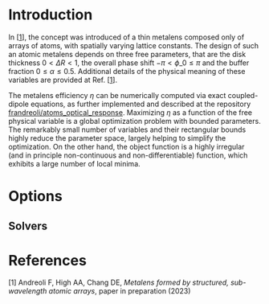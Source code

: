 # Introduction

In \[[1](#Andreoli2023b)\], the concept was introduced of a thin metalens composed only of arrays of atoms, with spatially varying lattice constants. The design of such an atomic metalens depends on three free parameters, that are the disk thickness $0<\Delta R<1$, the overall phase shift $-\pi<\phi\_0\leq \pi$ and the buffer fraction $0\leq \alpha\leq 0.5$. Additional details of the physical meaning of these variables are provided at Ref. \[[1](#Andreoli2023b)\]. 

The metalens efficiency $\eta$ can be numerically computed via exact coupled-dipole equations, as further implemented and described at the repository [frandreoli/atoms_optical_response](https://github.com/frandreoli/atoms_optical_response). Maximizing $\eta$ as a function of the free physical variable is a global optimization problem with bounded parameters. The remarkably small number of variables and their rectangular bounds highly reduce the parameter space, largely helping to simplify the optimization. On the other hand, the object function is a highly irregular (and in principle non-continuous and non-differentiable) function, which exhibits a large number of local minima. 



# Options

## Solvers

# References 

<a id="Andreoli2023b">[1]</a> 
Andreoli F, High AA, Chang DE, 
*Metalens formed by structured, sub-wavelength atomic arrays*, 
paper in preparation (2023)
